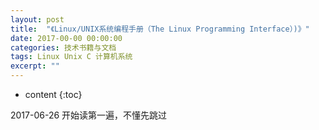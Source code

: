 ```yaml
---
layout: post
title:  "《Linux/UNIX系统编程手册（The Linux Programming Interface）)》"
date: 2017-00-00 00:00:00
categories: 技术书籍与文档
tags: Linux Unix C 计算机系统
excerpt: ""
---
```


* content
{:toc}



2017-06-26 开始读第一遍，不懂先跳过




















































































































































































































































































































































































































































































































































































































































































































































































































































































































































































